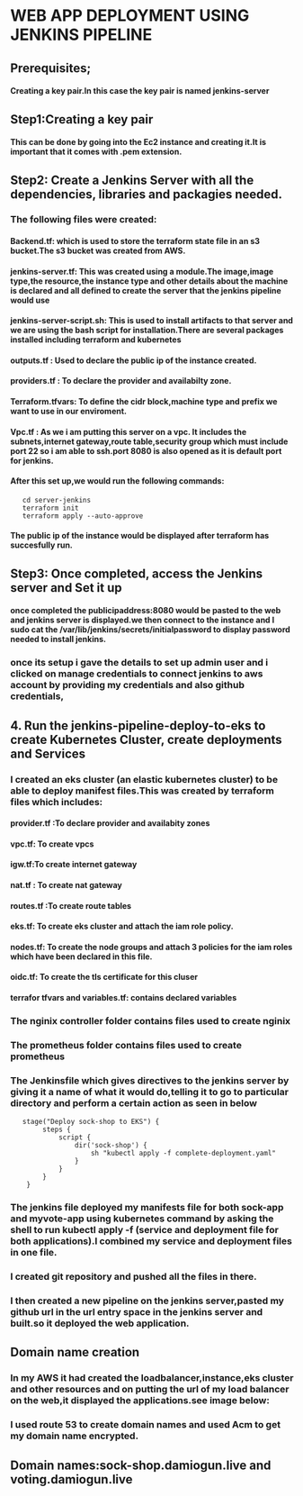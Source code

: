 # WEB APP DEPLOYMENT USING JENKINS PIPELINE
## Prerequisites;
####  Creating a key pair.In this case the key pair is named jenkins-server

## Step1:Creating a key pair
#### This can be done by going into the Ec2 instance and creating it.It is important that it comes with .pem extension.

## Step2: Create a Jenkins Server with all the dependencies, libraries and packagies needed.
### The following files were created:
#### Backend.tf: which is used to store the terraform state file in an s3 bucket.The s3 bucket was created from AWS.
#### jenkins-server.tf: This was created using a module.The image,image type,the resource,the instance type and other details about the machine is declared and all defined to create the server that the jenkins pipeline would use
#### jenkins-server-script.sh: This is used to install artifacts to that server and we are using the bash script for installation.There are several packages installed including terraform and kubernetes
#### outputs.tf : Used to declare the public ip of the instance created.
#### providers.tf : To declare the provider and availabilty zone.
#### Terraform.tfvars: To define the cidr block,machine type and prefix we want to use in our enviroment.
#### Vpc.tf : As we i am putting this server on a vpc. It includes the subnets,internet gateway,route table,security group which must include port 22 so i am able to ssh.port 8080 is also opened as it is default port for jenkins.
#### After this set up,we would run the following commands:

       cd server-jenkins
       terraform init
       terraform apply --auto-approve


#### The public ip of the instance would be displayed after terraform has succesfully run.

## Step3:  Once completed, access the Jenkins server and Set it up
#### once completed the publicipaddress:8080 would be pasted to the web and jenkins server is displayed.we then connect to the instance and I sudo cat the /var/lib/jenkins/secrets/initialpassword to display password needed to install jenkins.
### once its setup i gave the details to set up admin user and i clicked on manage credentials to connect jenkins to aws account by providing my credentials and also github credentials,
## 4. Run the jenkins-pipeline-deploy-to-eks to create Kubernetes Cluster, create deployments and Services

### I created an eks cluster (an elastic kubernetes cluster) to be able to deploy manifest files.This was created by terraform files which includes:
#### provider.tf :To declare provider and availabity zones
#### vpc.tf: To create vpcs
#### igw.tf:To create internet gateway
#### nat.tf : To create nat gateway
#### routes.tf :To create route tables
#### eks.tf: To create eks cluster and attach the iam role policy.
#### nodes.tf: To create the node groups and attach 3 policies for the iam roles which have been declared in this file.
#### oidc.tf: To create the tls certificate for this cluser
#### terrafor tfvars and variables.tf: contains declared variables
### The nginix controller folder contains files used to create nginix
### The prometheus folder contains files used to create prometheus
### The Jenkinsfile which gives directives to the jenkins server by giving it a name of what it would do,telling it to go to particular directory and perform a certain action as seen in below

       stage("Deploy sock-shop to EKS") {
            steps {
                script {
                    dir('sock-shop') {
                        sh "kubectl apply -f complete-deployment.yaml"
                    }
                }
            }
        } 


### The jenkins file deployed my manifests file for both sock-app and myvote-app using kubernetes command by asking the shell to run kubectl apply -f (service and deployment file for both applications).I combined my service and deployment files in one file.
### I created git repository and pushed all the files in there.
### I then created a new pipeline on the jenkins server,pasted my github url in the url entry space in the jenkins server and built.so it deployed the web application.
## Domain name creation
### In my AWS it had created the loadbalancer,instance,eks cluster and other resources and on putting the url of my load balancer on the web,it displayed the applications.see image below:
### I used route 53 to create domain names and used Acm to get my domain name encrypted.

## Domain names:sock-shop.damiogun.live and voting.damiogun.live

 